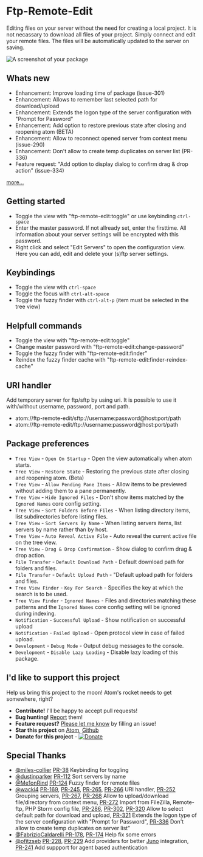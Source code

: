 # Ftp-Remote-Edit

Editing files on your server without the need for creating a local project. It is not necassary to download all files of your project.
Simply connect and edit your remote files. The files will be automatically updated to the server on saving.

![A screenshot of your package](https://raw.githubusercontent.com/h3imdall/ftp-remote-edit/master/screenshot.png)

## Whats new

- Enhancement: Improve loading time of package (issue-301)
- Enhancement: Allows to remember last selected path for download/upload
- Enhancement: Extends the logon type of the server configuration with "Prompt for Password"
- Enhancement: Add option to restore previous state after closing and reopening atom (BETA)
- Enhancement: Allow to reconnect opened server from context menu (issue-290)
- Enhancement: Don't allow to create temp duplicates on server list (PR-336)
- Feature request: "Add option to display dialog to confirm drag & drop action" (issue-334)

[more...](https://github.com/h3imdall/ftp-remote-edit/blob/master/CHANGELOG.md)

## Getting started

- Toggle the view with "ftp-remote-edit:toggle" or use keybinding `ctrl-space`
- Enter the master password. If not allready set, enter the firsttime. All information about your server settings will be encrypted with this password.
- Right click and select "Edit Servers" to open the configuration view. Here you can add, edit and delete your (s)ftp server settings.

## Keybindings

- Toggle the view with `ctrl-space`
- Toggle the focus with `ctrl-alt-space`
- Toggle the fuzzy finder with `ctrl-alt-p` (item must be selected in the tree view)

## Helpfull commands

- Toggle the view with "ftp-remote-edit:toggle"
- Change master password with "ftp-remote-edit:change-password"
- Toggle the fuzzy finder with "ftp-remote-edit:finder"
- Reindex the fuzzy finder cache with "ftp-remote-edit:finder-reindex-cache"

## URI handler

Add temporary server for ftp/sftp by using uri. It is possible to use it with/without username, password, port and path.
- atom://ftp-remote-edit/sftp://username:password@host:port/path
- atom://ftp-remote-edit/ftp://username:password@host:port/path

## Package preferences

- `Tree View` - `Open On Startup` - Open the view automatically when atom starts.
- `Tree View` - `Restore State` - Restoring the previous state after closing and reopening atom. (Beta)
- `Tree View` - `Allow Pending Pane Items` - Allow items to be previewed without adding them to a pane permanently.
- `Tree View` - `Hide Ignored Files` - Don't show items matched by the `Ignored Names` core config setting.
- `Tree View` - `Sort Folders Before Files` - When listing directory items, list subdirectories before listing files.
- `Tree View` - `Sort Servers By Name` - When listing servers items, list servers by name rather than by host.
- `Tree View` - `Auto Reveal Active File` - Auto reveal the current active file on the tree view.
- `Tree View` - `Drag & Drop Confirmation` - Show dialog to confirm drag & drop action.
- `File Transfer` - `Default Download Path` - Default download path for folders and files.
- `File Transfer` - `Default Upload Path` - "Default upload path for folders and files.
- `Tree View Finder` - `Key For Search` - Specifies the key at which the search is to be used.
- `Tree View Finder` - `Ignored Names` - Files and directories matching these patterns and the `Ignored Names` core config setting will be ignored during indexing.
- `Notification` - `Successful Upload` - Show notification on successful upload
- `Notification` - `Failed Upload` - Open protocol view in case of failed upload.
- `Development` - `Debug Mode` - Output debug messages to the console.
- `Development` - `Disable Lazy Loading` - Disable lazy loading of this package.

## I'd like to support this project

Help us bring this project to the moon! Atom's rocket needs to get somewhere, right?

- **Contribute!** I'll be happy to accept pull requests!
- **Bug hunting!** [Report](https://github.com/h3imdall/ftp-remote-edit/issues) them!
- **Feature request?** [Please let me know](https://github.com/h3imdall/ftp-remote-edit/issues) by filling an issue!
- **Star this project** on [Atom](https://atom.io/packages/ftp-remote-edit), [Github](https://github.com/h3imdall/ftp-remote-edit)
- **Donate for this project** - [![Donate](https://img.shields.io/badge/paypal-donate-yellow.svg)](https://www.paypal.com/cgi-bin/webscr?cmd=_s-xclick&hosted_button_id=KAMKHBBJH7KB2)

## Special Thanks

- [@miles-collier](https://github.com/miles-collier) [PR-38](https://github.com/h3imdall/ftp-remote-edit/pull/38) Keybinding for toggling
- [@dustinparker](https://github.com/dustinparker) [PR-112](https://github.com/h3imdall/ftp-remote-edit/pull/112) Sort servers by name
- [@Me1onRind](https://github.com/Me1onRind) [PR-124](https://github.com/h3imdall/ftp-remote-edit/pull/124) Fuzzy finder for remote files
- [@wacki4](https://github.com/wacki4) [PR-169](https://github.com/h3imdall/ftp-remote-edit/pull/169), [PR-245](https://github.com/h3imdall/ftp-remote-edit/pull/245), [PR-265](https://github.com/h3imdall/ftp-remote-edit/pull/265), [PR-266](https://github.com/h3imdall/ftp-remote-edit/pull/266) URI handler, [PR-252](https://github.com/h3imdall/ftp-remote-edit/pull/252) Grouping servers, [PR-267](https://github.com/h3imdall/ftp-remote-edit/pull/267), [PR-268](https://github.com/h3imdall/ftp-remote-edit/pull/268) Allow to upload/download file/directory from context menu, [PR-272](https://github.com/h3imdall/ftp-remote-edit/pull/272) Import from FileZilla, Remote-ftp, PHP Storm config file, [PR-286](https://github.com/h3imdall/ftp-remote-edit/pull/286), [PR-302](https://github.com/h3imdall/ftp-remote-edit/pull/320), [PR-320](https://github.com/h3imdall/ftp-remote-edit/pull/320) Allow to select default path for download and upload, [PR-321](https://github.com/h3imdall/ftp-remote-edit/pull/321) Extends the logon type of the server configuration with "Prompt for Password", [PR-336](https://github.com/h3imdall/ftp-remote-edit/pull/336) Don't allow to create temp duplicates on server list"
- [@FabrizioCaldarelli ](https://github.com/FabrizioCaldarelli) [PR-178](https://github.com/h3imdall/ftp-remote-edit/pull/178),  [PR-174](https://github.com/h3imdall/ftp-remote-edit/pull/174) Help fix some errors
- [@pfitzseb](https://github.com/pfitzseb) [PR-228](https://github.com/h3imdall/ftp-remote-edit/pull/228), [PR-229](https://github.com/h3imdall/ftp-remote-edit/pull/229) Add providers for better [Juno](http://junolab.org/) integration, [PR-241](https://github.com/h3imdall/ftp-remote-edit/pull/241) Add suppport for agent based authentication
